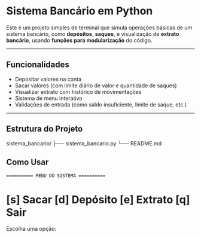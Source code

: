 #  Sistema Bancário em Python

Este é um projeto simples de terminal que simula operações básicas de um sistema bancário, como **depósitos**, **saques**, e visualização de **extrato bancário**, usando **funções para modularização** do código.

---

##  Funcionalidades

- Depositar valores na conta
- Sacar valores (com limite diário de valor e quantidade de saques)
- Visualizar extrato com histórico de movimentações
- Sistema de menu interativo
- Validações de entrada (como saldo insuficiente, limite de saque, etc.)

---

##  Estrutura do Projeto

sistema_bancario/
├── sistema_bancario.py
└── README.md

##  Como Usar
    ========== MENU DO SISTEMA ==========
[s] Sacar
[d] Depósito
[e] Extrato
[q] Sair
=====================================
Escolha uma opção:
